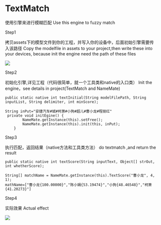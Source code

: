 # TextMatch

使用引擎来进行模糊匹配
Use  this engine to  fuzzy match

Step1

拷贝assets下的模型文件到你的工程，并写入你的设备中，后面初始引擎需要传入该路径
Copy the modelfile in assets to your project,then write these into your devices,
because init the engine  need the path of these files

![](https://github.com/vigilances/TextMatch/blob/master/image/assets.png)

Step2

初始化引擎,详见工程（代码很简单，就一个工具类和native的入口类）
Init the engine，see details in project(TextMatch and NameMate)

    public static native int textInitial(String modelFilePath, String inputList, String delimiter, int minScore);

    String inPut="安捷汽车#斌#柯萧#小狗#超儿#曹小龙#程丽红"
     private void initEgine() {
            NameMate.getInstance(this).setFree();
            NameMate.getInstance(this).init(this, inPut);
        }

Step3

执行匹配，返回结果（native方法和工具类方法）
do textmatch ,and return the result

    public static native int textScore(String inputText, Object[] strOut, int whetherScore);

    String[] matchName = NameMate.getInstance(this).TextScore("曹小龙", 4, 1);
    mathName=["曹小龙{100.00000}","陈小娟{53.19474}","小狗{48.46548}","柯萧{41.20273}"]




Step4

实际效果
Actual effect

![](https://github.com/vigilances/TextMatch/blob/master/image/usage.png)
